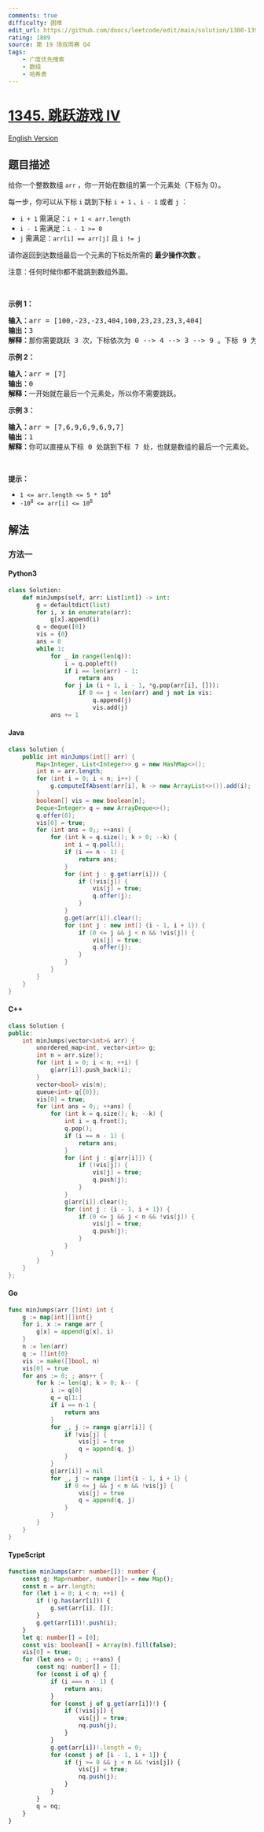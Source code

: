 ```yaml
---
comments: true
difficulty: 困难
edit_url: https://github.com/doocs/leetcode/edit/main/solution/1300-1399/1345.Jump%20Game%20IV/README.md
rating: 1809
source: 第 19 场双周赛 Q4
tags:
    - 广度优先搜索
    - 数组
    - 哈希表
---
```


<!-- problem:start -->

# [1345. 跳跃游戏 IV](https://leetcode.cn/problems/jump-game-iv)

[English Version](/solution/1300-1399/1345.Jump%20Game%20IV/README_EN.md)

## 题目描述

<!-- description:start -->

<p>给你一个整数数组&nbsp;<code>arr</code>&nbsp;，你一开始在数组的第一个元素处（下标为 0）。</p>

<p>每一步，你可以从下标&nbsp;<code>i</code>&nbsp;跳到下标&nbsp;<code>i + 1</code> 、<code>i - 1</code> 或者 <code>j</code> ：</p>

<ul>
	<li><code>i + 1</code> 需满足：<code>i + 1 &lt; arr.length</code></li>
	<li><code>i - 1</code>&nbsp;需满足：<code>i - 1 &gt;= 0</code></li>
	<li><code>j</code>&nbsp;需满足：<code>arr[i] == arr[j]</code>&nbsp;且&nbsp;<code>i != j</code></li>
</ul>

<p>请你返回到达数组最后一个元素的下标处所需的&nbsp;<strong>最少操作次数</strong>&nbsp;。</p>

<p>注意：任何时候你都不能跳到数组外面。</p>

<p>&nbsp;</p>

<p><strong>示例 1：</strong></p>

<pre>
<strong>输入：</strong>arr = [100,-23,-23,404,100,23,23,23,3,404]
<strong>输出：</strong>3
<strong>解释：</strong>那你需要跳跃 3 次，下标依次为 0 --&gt; 4 --&gt; 3 --&gt; 9 。下标 9 为数组的最后一个元素的下标。
</pre>

<p><strong>示例 2：</strong></p>

<pre>
<strong>输入：</strong>arr = [7]
<strong>输出：</strong>0
<strong>解释：</strong>一开始就在最后一个元素处，所以你不需要跳跃。
</pre>

<p><strong>示例 3：</strong></p>

<pre>
<strong>输入：</strong>arr = [7,6,9,6,9,6,9,7]
<strong>输出：</strong>1
<strong>解释：</strong>你可以直接从下标 0 处跳到下标 7 处，也就是数组的最后一个元素处。
</pre>

<p>&nbsp;</p>

<p><strong>提示：</strong></p>
<meta charset="UTF-8" />

<ul>
	<li><code>1 &lt;= arr.length &lt;= 5 * 10<sup>4</sup></code></li>
	<li><code>-10<sup>8</sup>&nbsp;&lt;= arr[i] &lt;= 10<sup>8</sup></code></li>
</ul>

<!-- description:end -->

## 解法

<!-- solution:start -->

### 方法一

<!-- tabs:start -->

#### Python3

```python
class Solution:
    def minJumps(self, arr: List[int]) -> int:
        g = defaultdict(list)
        for i, x in enumerate(arr):
            g[x].append(i)
        q = deque([0])
        vis = {0}
        ans = 0
        while 1:
            for _ in range(len(q)):
                i = q.popleft()
                if i == len(arr) - 1:
                    return ans
                for j in (i + 1, i - 1, *g.pop(arr[i], [])):
                    if 0 <= j < len(arr) and j not in vis:
                        q.append(j)
                        vis.add(j)
            ans += 1
```

#### Java

```java
class Solution {
    public int minJumps(int[] arr) {
        Map<Integer, List<Integer>> g = new HashMap<>();
        int n = arr.length;
        for (int i = 0; i < n; i++) {
            g.computeIfAbsent(arr[i], k -> new ArrayList<>()).add(i);
        }
        boolean[] vis = new boolean[n];
        Deque<Integer> q = new ArrayDeque<>();
        q.offer(0);
        vis[0] = true;
        for (int ans = 0;; ++ans) {
            for (int k = q.size(); k > 0; --k) {
                int i = q.poll();
                if (i == n - 1) {
                    return ans;
                }
                for (int j : g.get(arr[i])) {
                    if (!vis[j]) {
                        vis[j] = true;
                        q.offer(j);
                    }
                }
                g.get(arr[i]).clear();
                for (int j : new int[] {i - 1, i + 1}) {
                    if (0 <= j && j < n && !vis[j]) {
                        vis[j] = true;
                        q.offer(j);
                    }
                }
            }
        }
    }
}
```

#### C++

```cpp
class Solution {
public:
    int minJumps(vector<int>& arr) {
        unordered_map<int, vector<int>> g;
        int n = arr.size();
        for (int i = 0; i < n; ++i) {
            g[arr[i]].push_back(i);
        }
        vector<bool> vis(n);
        queue<int> q{{0}};
        vis[0] = true;
        for (int ans = 0;; ++ans) {
            for (int k = q.size(); k; --k) {
                int i = q.front();
                q.pop();
                if (i == n - 1) {
                    return ans;
                }
                for (int j : g[arr[i]]) {
                    if (!vis[j]) {
                        vis[j] = true;
                        q.push(j);
                    }
                }
                g[arr[i]].clear();
                for (int j : {i - 1, i + 1}) {
                    if (0 <= j && j < n && !vis[j]) {
                        vis[j] = true;
                        q.push(j);
                    }
                }
            }
        }
    }
};
```

#### Go

```go
func minJumps(arr []int) int {
	g := map[int][]int{}
	for i, x := range arr {
		g[x] = append(g[x], i)
	}
	n := len(arr)
	q := []int{0}
	vis := make([]bool, n)
	vis[0] = true
	for ans := 0; ; ans++ {
		for k := len(q); k > 0; k-- {
			i := q[0]
			q = q[1:]
			if i == n-1 {
				return ans
			}
			for _, j := range g[arr[i]] {
				if !vis[j] {
					vis[j] = true
					q = append(q, j)
				}
			}
			g[arr[i]] = nil
			for _, j := range []int{i - 1, i + 1} {
				if 0 <= j && j < n && !vis[j] {
					vis[j] = true
					q = append(q, j)
				}
			}
		}
	}
}
```

#### TypeScript

```ts
function minJumps(arr: number[]): number {
    const g: Map<number, number[]> = new Map();
    const n = arr.length;
    for (let i = 0; i < n; ++i) {
        if (!g.has(arr[i])) {
            g.set(arr[i], []);
        }
        g.get(arr[i])!.push(i);
    }
    let q: number[] = [0];
    const vis: boolean[] = Array(n).fill(false);
    vis[0] = true;
    for (let ans = 0; ; ++ans) {
        const nq: number[] = [];
        for (const i of q) {
            if (i === n - 1) {
                return ans;
            }
            for (const j of g.get(arr[i])!) {
                if (!vis[j]) {
                    vis[j] = true;
                    nq.push(j);
                }
            }
            g.get(arr[i])!.length = 0;
            for (const j of [i - 1, i + 1]) {
                if (j >= 0 && j < n && !vis[j]) {
                    vis[j] = true;
                    nq.push(j);
                }
            }
        }
        q = nq;
    }
}
```

<!-- tabs:end -->

<!-- solution:end -->

<!-- problem:end -->
